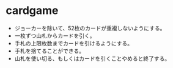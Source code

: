 # cardgame

- ジョーカーを除いて、52枚のカードが重複しないようにする。
- 一枚ずつ山札からカードを引く。
- 手札の上限枚数までカードを引けるようにする。
- 手札を捨てることができる。
- 山札を使い切る、もしくはカードを引くことやめると終了する。
